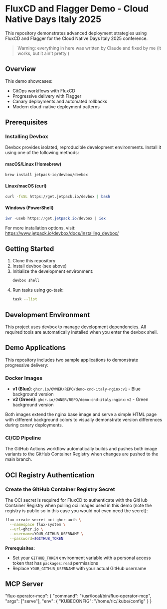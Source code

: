 # FluxCD and Flagger Demo - Cloud Native Days Italy 2025

This repository demonstrates advanced deployment strategies using FluxCD and Flagger for the Cloud Native Days Italy 2025 conference.

> Warning: everything in here was written by Claude and fixed by me (it works, but it ain't pretty )

## Overview

This demo showcases:
- GitOps workflows with FluxCD
- Progressive delivery with Flagger
- Canary deployments and automated rollbacks
- Modern cloud-native deployment patterns

## Prerequisites

### Installing Devbox

Devbox provides isolated, reproducible development environments. Install it using one of the following methods:

#### macOS/Linux (Homebrew)
```bash
brew install jetpack-io/devbox/devbox
```

#### Linux/macOS (curl)
```bash
curl -fsSL https://get.jetpack.io/devbox | bash
```

#### Windows (PowerShell)
```powershell
iwr -useb https://get.jetpack.io/devbox | iex
```

For more installation options, visit: https://www.jetpack.io/devbox/docs/installing_devbox/

## Getting Started

1. Clone this repository
2. Install devbox (see above)
3. Initialize the development environment:
   ```bash
   devbox shell
   ```
4. Run tasks using go-task:
   ```bash
   task --list
   ```

## Development Environment

This project uses devbox to manage development dependencies. All required tools are automatically installed when you enter the devbox shell.

## Demo Applications

This repository includes two sample applications to demonstrate progressive delivery:

### Docker Images
- **v1 (Blue)**: `ghcr.io/OWNER/REPO/demo-cnd-italy-nginx:v1` - Blue background version
- **v2 (Green)**: `ghcr.io/OWNER/REPO/demo-cnd-italy-nginx:v2` - Green background version

Both images extend the nginx base image and serve a simple HTML page with different background colors to visually demonstrate version differences during canary deployments.

### CI/CD Pipeline
The GitHub Actions workflow automatically builds and pushes both image variants to the GitHub Container Registry when changes are pushed to the main branch.

## OCI Registry Authentication

### Create the GitHub Container Registry Secret

The OCI secret is required for FluxCD to authenticate with the GitHub Container Registry when pulling oci images used in this demo (note the registry is public so in this case you would not even need the secret):

```bash
flux create secret oci ghcr-auth \
  --namespace flux-system \
  --url=ghcr.io \
  --username=YOUR_GITHUB_USERNAME \
  --password=$GITHUB_TOKEN
```

**Prerequisites:**
- Set your `GITHUB_TOKEN` environment variable with a personal access token that has `packages:read` permissions
- Replace `YOUR_GITHUB_USERNAME` with your actual GitHub username

## MCP Server

  "flux-operator-mcp": {
     "command": "/usr/local/bin/flux-operator-mcp",
     "args": ["serve"],
     "env": {
       "KUBECONFIG": "/home/ric/.kube/config"
     }
   }